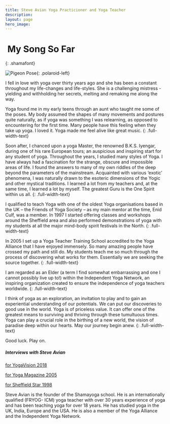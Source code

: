 ```yaml
---
title: Steve Avian Yoga Practicioner and Yoga Teacher
description:
layout: page
hero_image:
---
```


# &nbsp;My Song So Far
{: .shamafont}

![Pigeon Pose](https://lh3.googleusercontent.com/-WT6uEG5AniU/Wxendo0lCSI/AAAAAAAABfI/3Bc0OuYcVO8BgATQRfcdnOOq6lv97IHAACE0YBhgL/s480-e30/Sunpidgeon%2Bpose.jpg "Pigeon Pose"){: .polaroid-left}

I fell in love with yoga over thirty years ago and she has been a constant throughout my life-changes and life-styles. She is a challenging mistress - yielding and withholding her secrets, melting and remaking me along the way.

Yoga found me in my early teens through an aunt who taught me some of the poses. My body assumed the shapes of many movements and postures quite naturally, as if yoga was something I was relearning, as opposed to encountering for the first time. Many people have this feeling when they take up yoga. I loved it. Yoga made me feel alive like great music.
{: .full-width-text}

Soon after, I chanced upon a yoga Master, the renowned B.K.S. Iyengar, during one of his rare European tours; an auspicious and inspiring start for any student of yoga. Throughout the years, I studied many styles of Yoga. I have always had a fascination for the strange, obscure and impossible areas of life. I found the answers to many of my own riddles of the deep beyond the parameters of the mainstream. Acquainted with various ‘exotic’ phenomena, I was naturally drawn to the esoteric dimensions of the Yogic and other mystical traditions. I learned a lot from my teachers and, at the same time, I learned a lot by myself. The greatest Guru is the One Spirit within us all.
{: .full-width-text}


I qualified to teach Yoga with one of the oldest Yoga organisations based in the UK – the Friends of Yoga Society – as my main mentor at the time, Enid Culf, was a member. In 1997 I started offering classes and workshops around the Sheffield area and also performed demonstrations of yoga with my students at all the major mind-body spirit festivals in the North.
{: .full-width-text}

In 2005 I set up a Yoga Teacher Training School accredited to the Yoga Alliance that I have enjoyed immensely. So many amazing people have crossed my path and still do. My students teach me so much through the process of discovering what works for them. Essentially we are seeking the source together.
{: .full-width-text}

I am regarded as an Elder (a term I find somewhat embarrassing and one I cannot possibly live up to!) within the Independent Yoga Network, an inspiring organization created to ensure the independence of yoga teachers worldwide.
{: .full-width-text}

I think of yoga as an exploration, an invitation to play and to gain an experiential understanding of our potentials. We can put our discoveries to good use in the world. Yoga is of priceless value. It can offer one of the greatest means to surviving and thriving through these tumultuous times. Yoga can play a crucial role in the birthing of a new world, the vision of paradise deep within our hearts. May our journey begin anew.
{: .full-width-text}

Good luck. Play on.

##### Interviews with Steve Avian

[for YogaVision 2018](/steve-avian/interview/)

[for Yoga Magazine 2005](/shamayoga-in-the-media/print-media/)

[for Sheffield Star 1998](/shamayoga-in-the-media/print-media/)

Steve Avian is the founder of the Shamayoga school. He is an internationally qualified (FRYOG- ICM) yoga teacher with over 30 years experience of yoga and has been teaching yoga for over 18 years. He has studied yoga in the UK, India, Europe and the USA. He is also a member of the Yoga Alliance and the Independent Yoga Network.